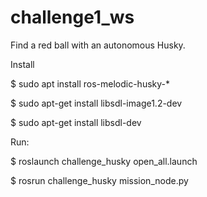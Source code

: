 # challenge1_ws

Find a red ball with an autonomous Husky.

Install

$ sudo apt install ros-melodic-husky-*

$ sudo apt-get install libsdl-image1.2-dev

$ sudo apt-get install libsdl-dev

Run:

$ roslaunch challenge_husky open_all.launch

$ rosrun challenge_husky mission_node.py
